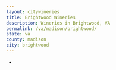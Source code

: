```yaml
---
layout: citywineries
title: Brightwood Wineries
description: Wineries in Brightwood, VA
permalink: /va/madison/brightwood/
state: va
county: madison
city: brightwood
---
```

-
